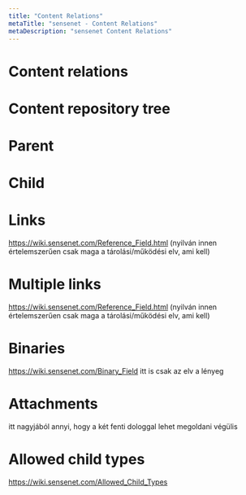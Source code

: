 ```yaml
---
title: "Content Relations"
metaTitle: "sensenet - Content Relations"
metaDescription: "sensenet Content Relations"
---
```


# Content relations
# Content repository tree
# Parent
# Child
# Links
https://wiki.sensenet.com/Reference_Field.html (nyilván innen értelemszerűen csak maga a tárolási/működési elv, ami kell)
# Multiple links
https://wiki.sensenet.com/Reference_Field.html (nyilván innen értelemszerűen csak maga a tárolási/működési elv, ami kell)
# Binaries
https://wiki.sensenet.com/Binary_Field itt is csak az elv a lényeg
# Attachments
itt nagyjából annyi, hogy a két fenti dologgal lehet megoldani végülis
# Allowed child types
https://wiki.sensenet.com/Allowed_Child_Types
